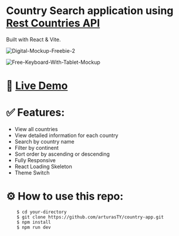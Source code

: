 # Country Search application using [Rest Countries API](https://restcountries.com/) 
Built with React & Vite.

![Digital-Mockup-Freebie-2](https://user-images.githubusercontent.com/30295076/214604951-5ec3ad2d-2a5a-4e13-93c4-0673a53eb2e5.jpg)

![Free-Keyboard-With-Tablet-Mockup](https://user-images.githubusercontent.com/30295076/214605013-e52a05ec-0795-4457-a7fe-da6958b65232.jpg)

# 🔗 [Live Demo](https://arturasty.github.io/country-app)

# ✅ Features:
* View all countries
* View detailed information for each country
* Search by country name
* Filter by continent
* Sort order by ascending or descending
* Fully Responsive
* React Loading Skeleton
* Theme Switch

# ⚙️ How to use this repo:
```shell
    $ cd your-directory
    $ git clone https://github.com/arturasTY/country-app.git
    $ npm install
    $ npm run dev
```